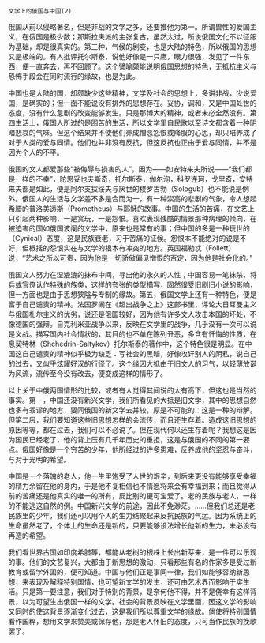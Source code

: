     文学上的俄国与中国(2) 

   俄国从前以侵略著名，但是非战的文学之多，还要推他为第一。所谓兽性的爱国主义，在俄国是极少数；那斯拉夫派的主张复古，虽然太过，所说俄国文化不以征服为基础，却是很真实的。第三种，气候的剧变，也是大陆的特色，所以俄国的思想又是极端的。有人批评托尔斯泰，说他好像是一只鹰，眼力很强，发见了一件东西，便一直奔去，再不回顾了。这个譬喻颇能说明俄国思想的特色，无抵抗主义与恐怖手段会在同时流行的缘故，也是为此。

   中国也是大陆的国，却颇缺少这些精神，文学及社会的思想上，多讲非战，少说爱国，是确实的；但一面不能说没有排外的思想存在。妥协，调和，又是中国处世的态度，没有什么急剧的改变能够发生。只是那博大的精神，或者未必全然没有。第四生活上，俄国人所过的是困苦的生活，所以文学里自民歌以至诗文都含着一种阴暗悲哀的气味。但这个结果并不使他们养成憎恶怨恨或降服的心思，却只培养成了对于人类的爱与同情。他们也并非没有反抗，但这反抗也正由于爱与同情，并不是因为个人的不平。

   俄国的文人都爱那些“被侮辱与损害的人”，因为——如安特来夫所说——“我们都是一样的不幸”，陀思妥也夫斯奇，托尔斯泰，伽尔洵，科罗连珂，戈里奇，安特来夫都是如此，便是阿尔支拔绥夫与厌世的梭罗古勃（Sologub）也不能说是例外。俄国人的生活与文学差不多是合而为一，有一种崇高的悲剧的气象，令人想起希腊的普洛美透斯（Prometheus）与耶稣的故事。中国的生活的苦痛，在文艺上只引起两种影响，一是赏玩，一是怨恨。喜欢表现残酷的情景那种病理的倾向，在被迫害的国如俄国波阑的文学中，原来也是常有的事；但中国的多是一种玩世的（Cynical）态度，这是民族衰老，习于苦痛的征候。怨恨本不能绝对的说是不好，但概括的怨恨实在与文学的根本有冲突的地方。英国福勒忒（Follett）说，“艺术之所以可贵，因为他是一切骄傲偏见憎恨的否定，因为他是社会化的。”

   俄国文人努力在湿漉漉的抹布中间，寻出他的永久的人性；中国容易一笔抹杀，将兵或官僚认作特殊的族类，这样的夸张的类型描写，固然很受旧剧旧小说的影响，但一方面也是由于思想狭隘与专制的缘故。第五，俄国文学上还有一种特色，便是富于自己谴责的精神。法国罗阑在《超出战争之上》这部书里，评论大日耳曼主义与俄国札尔主义的优劣，说还是俄国较好，因为他有许多文人攻击本国的坏处，不像德国的强辩。自克利米亚战争以来，反映在文学里的战争，几乎没有一次可以说是义战。描写国内社会情状的，其目的也不单在陈列丑恶，多含有忏悔的性质，在息契特林（Shchedrin-Saltykov）托尔斯泰的著作中，这个特色很是明显。在中国这自己谴责的精神似乎极为缺乏：写社会的黑暗，好像攻讦别人的阴私，说自己的过去，又似乎炫耀好汉的行径了。这个缘因大抵由于旧文人的习气，以轻薄放诞为风流，流传至今没有改去，便变成这样的情形了。

   以上关于中俄两国情形的比较，或者有人觉得其间说的太有高下，但这也是当然的事实。第一，中国还没有新兴文学，我们所看见的大抵是旧文学，其中的思想自然也多有乖谬的地方，要同俄国的新文学去并较，原是不可能的：这是一种的辩解。但第二层，我们要知道这些旧思想怎样的会流传，而且还生存着。造成这旧思想的原因等等，都在过去，我们可以不必说了。但在现代何以还生存着呢？我想这是因为国民已经老了，他的背上压有几千年历史的重担，这是与俄国的不同的第一要点。俄国好像是一个穷苦的少年，他所经过的许多患难，反养成他的坚忍与奋斗，与对于光明的希望。

   中国是一个落魄的老人，他一生里饱受了人世的艰辛，到后来更没有能够享受幸福的精力余留在他的身内，于是他不复相信也不情愿将来会有幸福到来；而且觉得从前的苦痛还是他真实的唯一的所有，反比别的更可宝爱了。老的民族与老人，一样的不能逃这自然的例。中国新兴文学的前途，因此不免渺茫。……但我们总还是老民族里的少年，我们还可以用个人的生力结聚起来反抗民族的气运。因为系统上的生命虽然老了，个体上的生命还是新的，只要能够设法增长他新的生力，未必没有再造的希望。

   我们看世界古国如印度希腊等，都能从老树的根株上长出新芽来，是一件可以乐观的事。他们的文艺复兴，大都由于新思想的激动，只看那些有名的作家多是受过新教育或留学外国的，便可知道。中国与他们正是事同一律，我们如能够容纳新思想，来表现及解释特别国情，也可望新文学的发生，还可由艺术界而影响于实生活。只是第一要注意，我们对于特别的背景，是奈何他不得，并不是侥幸有这样背景，以为可望生出俄国一样的文学。社会的背景反映在文学里面，因这文学的影响又同时的使这背景逐渐变化过去，这是我们所以尊重文学的缘故。倘使将特别国情看作国粹，想用文学来赞美或保存他，那是老人怀旧的态度，只可当作民族的挽歌罢了。


